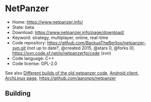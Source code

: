 # NetPanzer

- Home: https://www.netpanzer.info/
- State: beta
- Download: https://www.netpanzer.info/page/download/
- Keyword: strategy, multiplayer, online, real-time
- Code repository: https://github.com/BackupTheBerlios/netpanzer-svn.git (not up to date?, @created 2015, @stars 0, @forks 0), https://svn.code.sf.net/p/netpanzerfp/code (svn)
- Code language: C++
- Code license: GPL-2.0

See also [Different builds of the old netpanzer code](https://github.com/Rominagrobis/OldNetPanzer), [Android client](https://github.com/francov/netPanzerSB),
[ArchLinux page](https://aur.archlinux.org/packages/netpanzer/), https://github.com/aaronps/netpanzer

## Building



